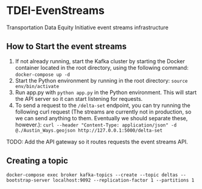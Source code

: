 # TDEI-EvenStreams
Transportation Data Equity Initiative event streams infrastructure

## How to Start the event streams

1. If not already running, start the Kafka cluster by starting the Docker container located in the root directory, using the following command: `docker-compose up -d`
2. Start the Python environment by running in the root directory: `source env/bin/activate`
3. Run app.py with `python app.py` in the Python environment. This will start the API server so it can start listening for requests.
4. To send a request to the `/delta-set` endpoint, you can try running the following curl request (The streams are currently not in production, so we can send anything to them. Eventually we should separate these, however.): `curl --header "Content-Type: application/json" -d @./Austin_Ways.geojson http://127.0.0.1:5000/delta-set`

TODO: Add the API gateway so it routes requests the event streams API.

## Creating a topic
```
docker-compose exec broker kafka-topics --create --topic deltas --bootstrap-server localhost:9092 --replication-factor 1 --partitions 1
```